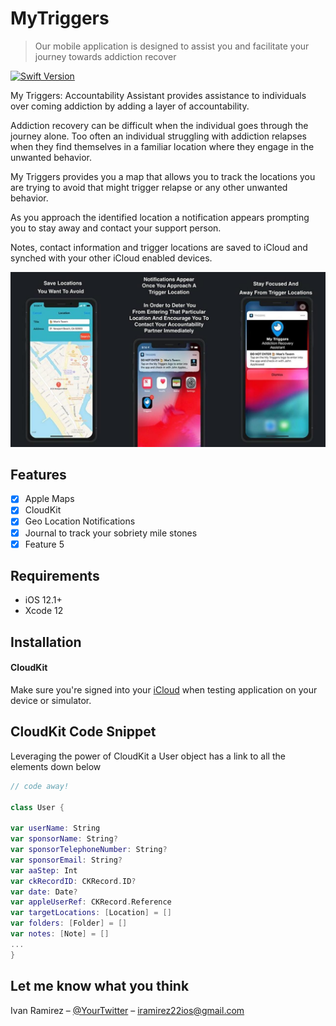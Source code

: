# MyTriggers
> Our mobile application is designed to assist you and facilitate your journey towards addiction recover

[![Swift Version][swift-image]][swift-url]

My Triggers: Accountability Assistant provides assistance to individuals over coming addiction by adding a layer of accountability.

Addiction recovery can be difficult when the individual goes through the journey alone. Too often an individual struggling with addiction relapses when they find themselves in a familiar location where they engage in the unwanted behavior. 

My Triggers provides you a map that allows you to track the locations you are trying to avoid that might trigger relapse or any other unwanted behavior. 

As you approach the identified location a notification appears prompting you to stay away and contact your support person.

Notes, contact information and trigger locations are saved to iCloud and synched with your other iCloud enabled devices.

<img src ="images/myTriggerScreenShots.jpeg">

## Features

- [x] Apple Maps 
- [x] CloudKit
- [x] Geo Location Notifications
- [x] Journal to track your sobriety mile stones
- [x] Feature 5

## Requirements

- iOS 12.1+
- Xcode 12

## Installation 

#### CloudKit
Make sure you're signed into your [iCloud](https://support.apple.com/en-us/HT203512) when testing application on your device or simulator.

## CloudKit Code Snippet 
Leveraging the power of CloudKit a User object has a link to all the elements down below
```swift
// code away!

class User {

var userName: String
var sponsorName: String?
var sponsorTelephoneNumber: String?
var sponsorEmail: String?
var aaStep: Int
var ckRecordID: CKRecord.ID?
var date: Date?
var appleUserRef: CKRecord.Reference
var targetLocations: [Location] = []
var folders: [Folder] = []
var notes: [Note] = []
...
}
```

## Let me know what you think

Ivan Ramirez – [@YourTwitter](https://twitter.com/iramirezdev) – iramirez22ios@gmail.com

[swift-image]:https://img.shields.io/badge/swift-5.0-orange.svg
[swift-url]: https://swift.org/
